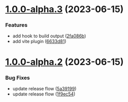 # [1.0.0-alpha.3](https://github.com/UnlimitedBytes/sveltekit-adapter-custom/compare/v1.0.0-alpha.2...v1.0.0-alpha.3) (2023-06-15)


### Features

* add hook to build output ([2fa086b](https://github.com/UnlimitedBytes/sveltekit-adapter-custom/commit/2fa086b6fae403c8059988beac79b4694228b31b))
* add vite plugin ([6633d81](https://github.com/UnlimitedBytes/sveltekit-adapter-custom/commit/6633d81ec677f067d0e14cf8220b5c2fcda7ba6f))

# [1.0.0-alpha.2](https://github.com/UnlimitedBytes/sveltekit-adapter-custom/compare/v1.0.0-alpha.1...v1.0.0-alpha.2) (2023-06-15)

### Bug Fixes

-   update release flow ([5a39199](https://github.com/UnlimitedBytes/sveltekit-adapter-custom/commit/5a39199d2a59d08f8574c97cbba5fb5f37d3fe56))
-   update release flow ([1f9ec54](https://github.com/UnlimitedBytes/sveltekit-adapter-custom/commit/1f9ec540294bfc440534df730c7f3123b4b890d6))
